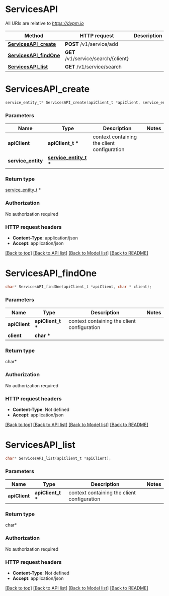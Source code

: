 # ServicesAPI

All URIs are relative to *https://dvpm.io*

Method | HTTP request | Description
------------- | ------------- | -------------
[**ServicesAPI_create**](ServicesAPI.md#ServicesAPI_create) | **POST** /v1/service/add | 
[**ServicesAPI_findOne**](ServicesAPI.md#ServicesAPI_findOne) | **GET** /v1/service/search/{client} | 
[**ServicesAPI_list**](ServicesAPI.md#ServicesAPI_list) | **GET** /v1/service/search | 


# **ServicesAPI_create**
```c
service_entity_t* ServicesAPI_create(apiClient_t *apiClient, service_entity_t * service_entity);
```

### Parameters
Name | Type | Description  | Notes
------------- | ------------- | ------------- | -------------
**apiClient** | **apiClient_t \*** | context containing the client configuration | 
**service_entity** | **[service_entity_t](service_entity.md) \*** |  | 

### Return type

[service_entity_t](service_entity.md) *


### Authorization

No authorization required

### HTTP request headers

 - **Content-Type**: application/json
 - **Accept**: application/json

[[Back to top]](#) [[Back to API list]](../README.md#documentation-for-api-endpoints) [[Back to Model list]](../README.md#documentation-for-models) [[Back to README]](../README.md)

# **ServicesAPI_findOne**
```c
char* ServicesAPI_findOne(apiClient_t *apiClient, char * client);
```

### Parameters
Name | Type | Description  | Notes
------------- | ------------- | ------------- | -------------
**apiClient** | **apiClient_t \*** | context containing the client configuration | 
**client** | **char \*** |  | 

### Return type

char*



### Authorization

No authorization required

### HTTP request headers

 - **Content-Type**: Not defined
 - **Accept**: application/json

[[Back to top]](#) [[Back to API list]](../README.md#documentation-for-api-endpoints) [[Back to Model list]](../README.md#documentation-for-models) [[Back to README]](../README.md)

# **ServicesAPI_list**
```c
char* ServicesAPI_list(apiClient_t *apiClient);
```

### Parameters
Name | Type | Description  | Notes
------------- | ------------- | ------------- | -------------
**apiClient** | **apiClient_t \*** | context containing the client configuration | 

### Return type

char*



### Authorization

No authorization required

### HTTP request headers

 - **Content-Type**: Not defined
 - **Accept**: application/json

[[Back to top]](#) [[Back to API list]](../README.md#documentation-for-api-endpoints) [[Back to Model list]](../README.md#documentation-for-models) [[Back to README]](../README.md)

